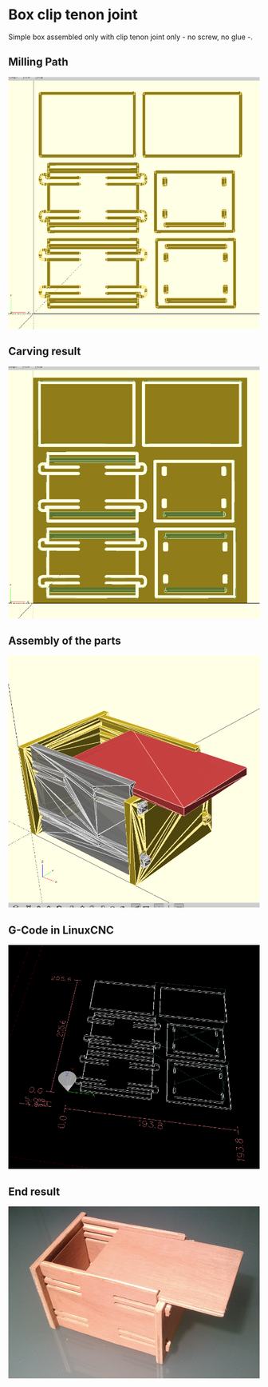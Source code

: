 # Box clip tenon joint

Simple box assembled only with clip tenon joint only - no screw, no glue -.

## Milling Path
![](box_clip_tenon_joint_1_milling_path.png)

## Carving result
![](box_clip_tenon_joint_2_carving_result.png)

## Assembly of the parts
![](box_clip_tenon_joint_3_parts_for_assembly.png)

## G-Code in LinuxCNC
![](box_clip_tenon_joint_4_gcode_in_linuxcnc.png)

## End result
![](box_clip_tenon_joint_5_end_result.jpg)

